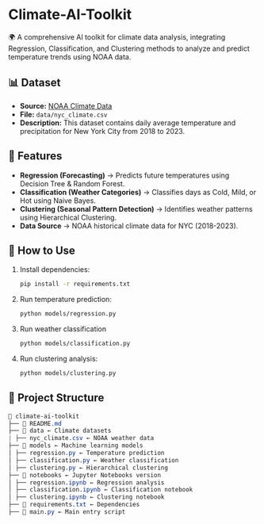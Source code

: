 # Climate-AI-Toolkit
🌍 A comprehensive AI toolkit for climate data analysis, integrating Regression, Classification, and Clustering methods to analyze and predict temperature trends using NOAA data.

## 📊 Dataset
- **Source:** [NOAA Climate Data](https://www.ncdc.noaa.gov/cdo-web/)
- **File:** `data/nyc_climate.csv`
- **Description:** This dataset contains daily average temperature and precipitation for New York City from 2018 to 2023.

## 🔧 Features
- **Regression (Forecasting)** → Predicts future temperatures using Decision Tree & Random Forest.
- **Classification (Weather Categories)** → Classifies days as Cold, Mild, or Hot using Naive Bayes.
- **Clustering (Seasonal Pattern Detection)** → Identifies weather patterns using Hierarchical Clustering.
- **Data Source** → NOAA historical climate data for NYC (2018-2023).

## 🚀 How to Use
1. Install dependencies:
   ```bash
   pip install -r requirements.txt
2. Run temperature prediction:
   ```bash
   python models/regression.py
3. Run weather classification
   ```bash
   python models/classification.py
4. Run clustering analysis:
   ```bash
   python models/clustering.py

## 📂 Project Structure
   ``` css
📂 climate-ai-toolkit
├── 📄 README.md
├── 📂 data ← Climate datasets
| ├── nyc_climate.csv ← NOAA weather data
├── 📂 models ← Machine learning models
│ ├── regression.py ← Temperature prediction
│ ├── classification.py ← Weather classification
│ ├── clustering.py ← Hierarchical clustering
├── 📂 notebooks ← Jupyter Notebooks version
│ ├── regression.ipynb ← Regression analysis
│ ├── classification.ipynb ← Classification notebook
│ ├── clustering.ipynb ← Clustering notebook
├── 📄 requirements.txt ← Dependencies
├── 📄 main.py ← Main entry script
